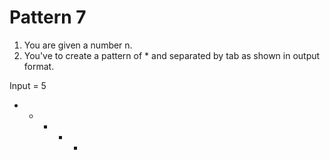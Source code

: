 # Pattern 7

1. You are given a number n.
2. You've to create a pattern of * and separated by tab as shown in output format.

Input = 5


*
    *
        * 
            * 
                * 
    